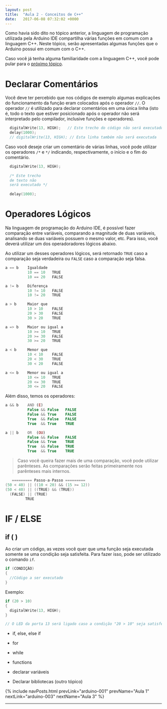 ```yaml
---
layout: post
title:  "Aula 2 - Conceitos de C++"
date:   2017-06-08 07:32:02 +0000
---
```


Como havia sido dito no tópico anterior, a linguagem de programação utilizada pela Arduino IDE compartilha várias funções em comum com a linguagem C++. Neste tópico, serão apresentadas algumas funções que o Arduino possui em comum com o C++.

Caso você já tenha alguma familiaridade com a linguagem C++, você pode pular para o [próximo tópico](https://italohdc.github.io/arduino-101/posts/arduino-003/).

# Declarar Comentários

Você deve ter percebido que nos códigos de exemplo algumas explicações do funcionamento da função eram colocados após o operador ``//``. O operador ``//`` é utilizado para declarar comentários em uma única linha (isto é, todo o texto que estiver posicionado após o operador não será interpretado pelo compilador, inclusive funções e operadores).

```c++
  digitalWrite(13, HIGH);   // Este trecho do código não será executado
  delay(1000);
  // digitalWrite(13, HIGH); // Esta linha também não será executada
```

Caso você deseje criar um comentário de várias linhas, você pode utilizar os operadores ``/*`` e ``*/`` indicando, respectivamente, o início e o fim do comentário.

```c++
  digitalWrite(13, HIGH);
  
  /* Este trecho
  de texto não
  será executado */
  
  delay(1000);
```

# Operadores Lógicos

Na linguagem de programação do Arduino IDE, é possível fazer comparação entre variáveis, comparando a magnitude de duas variáveis, analisando se duas variáveis possuem o mesmo valor, etc. Para isso, você deverá utilizar um dos operadoradores lógicos abaixo.

Ao utilizar um desses operadores lógicos, será retornado ``TRUE`` caso a comparação seja verdadeira ou ``FALSE`` caso a comparação seja falsa.

```python
a == b    Igualdade
          10 == 10   TRUE
          10 == 20   FALSE

a != b    Diferença
          10 != 10   FALSE
          10 != 20   TRUE

a > b     Maior que
          10 > 10    FALSE
          20 > 30    FALSE
          30 > 20    TRUE

a => b    Maior ou igual a
          10 >= 10   TRUE
          20 >= 30   FALSE
          30 >= 20   TRUE

a < b     Menor que
          10 < 10    FALSE
          20 < 30    TRUE
          30 < 20    FALSE

a <= b    Menor ou igual a
          10 <= 10   TRUE
          20 <= 30   TRUE
          30 <= 20   FALSE
```


Além disso, temos os operadores:

```php
a && b    AND (E)
          False && False   FALSE
          False && True    FALSE
          True  && False   FALSE
          True  && True    TRUE

a || b    OR  (OU)
          False && False   FALSE
          False && True    TRUE
          True  && False   TRUE
          True  && True    TRUE
```

> Caso você queira fazer mais de uma comparação, você pode utilizar parênteses. As comparações serão feitas primeiramente nos parênteses mais internos.

```c++
   ========= Passo-a-Passo =========   
(50 < 40) || ((10 < 20) && (15 >= 12))
(50 < 40) || ((TRUE) && (TRUE))
  (FALSE) || (TRUE)
         TRUE
```

# IF / ELSE

## if ( )

Ao criar um código, as vezes você quer que uma função seja executada somente se uma condição seja satisfeita. Para fazer isso, pode ser utilizado o comando ``if``.

```c++
if (CONDIÇÃO)
{
  //Código a ser executado
}
```
Exemplo:
```c++
if (20 > 10)
{
  digitalWrite(13, HIGH);
}

// O LED da porta 13 será ligado caso a condição "20 > 10" seja satisfeita 
```

* if, else, else if
* for
* while
* functions
* declarar variáveis

* Declarar bibliotecas (outro tópico)

{% include navPosts.html prevLink="arduino-001" prevName="Aula 1" nextLink="arduino-003" nextName="Aula 3" %}

---